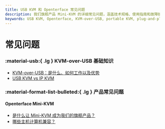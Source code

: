```yaml
---
title: USB KVM 和 Openterface 常见问题
description: 我们旗舰产品 Mini-KVM 的详细常见问题，涵盖技术规格、使用指南和故障排除技巧。
keywords: USB KVM, Openterface, KVM-over-USB, portable KVM, plug-and-play KVM, network-free KVM, headless device control, IT solutions, troubleshooting, Openterface products
---
```


# 常见问题

### :material-usb:{ .lg } KVM-over-USB 基础知识

- [KVM-over-USB：是什么、如何工作以及优势](/faq/kvm-over-usb#what-is-kvm-over-usb)
- [USB KVM vs IP KVM](/faq/kvm-over-usb#usb-vs-ip)

### :material-format-list-bulleted:{ .lg } 产品常见问题

#### **Openterface Mini-KVM**

- [是什么让 Mini-KVM 成为我们的旗舰产品？](/product/minikvm/faq#flagship-product)
- [哪些主机计算机兼容？](/product/minikvm/faq#mini-kvm-host-compatibility)
